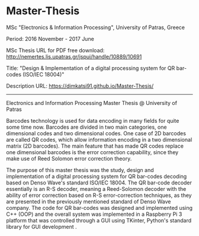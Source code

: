 # Master-Thesis

 
 MSc "Electronics & Information Processing", University of Patras, Greece

Period: 2016 November - 2017 June

MSc Thesis URL for PDF free download: http://nemertes.lis.upatras.gr/jspui/handle/10889/10691

Title: "Design &amp; Implementation of a digital processing system for QR bar-codes (ISO/IEC 18004)"

Description URL: https://dimkatsi91.github.io/Master-Thesis/ 

-----------------------------------------------------------------------------------------------------------------------------
Electronics and Information Processing Master Thesis @ University of Patras

Barcodes technology is used for data encoding in many fields for quite some time now. Barcodes are divided in two main categories, 
one dimensional codes and two dimensional codes. One case of 2D barcodes are called QR codes, which allow information encoding in 
a two dimensional matrix (2D barcodes). The main feature that has made QR codes replace one dimensional barcodes is the error
correction capability, since they make use of Reed Solomon error correction theory. 

The purpose of this master thesis was the study, design and implementation of a digital processing system for QR bar-codes
decoding based on Denso Wave's standard ISO/IEC 18004. The QR bar-code decoder essentially is an R-S decoder, meaning a 
Reed-Solomon decoder with the ability of error correction based on R-S error-correction techniques, as they are presented 
in the previously mentioned standard of Denso Wave company. The code for QR bar-codes was designed and implemented using C++ 
(OOP) and the overall system was implemented in a Raspberry Pi 3 platform that was controlled through a GUI using TKinter, 
Python's standard library for GUI development .
